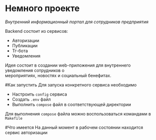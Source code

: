 # Немного проекте
*Внутренний информационный портал для сотрудников предприятия*

Backend состоит из сервисов:  
- Авторизации
- Публикации
- Тг-бота
- Уведомления

Идея состоит в создании web-приложения для внутреннего уведомления сотрудников о  
мероприятиях, новостях и социальный бенефитах. 

#Как запустить
Для запуска конкретного сервиса необходимо  
- Настроить `config` сервиса
- Создать `.env` файл
- Выполнить `compose` файл в соответствующей директории

Для выполнения `compose` файла можно воспользоваться командами в `Makefile`

#Что имеется
На данный момент в рабочем состоянии находится сервис авторизации
